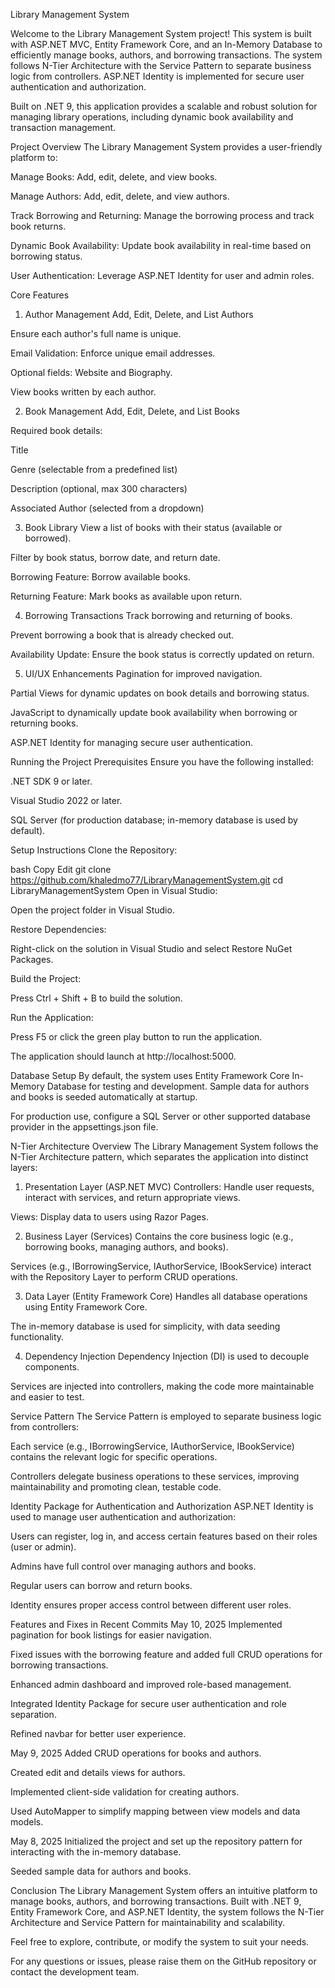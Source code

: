 Library Management System

Welcome to the Library Management System project! This system is built with ASP.NET MVC, Entity Framework Core, and an In-Memory Database to efficiently manage books, authors, and borrowing transactions. The system follows N-Tier Architecture with the Service Pattern to separate business logic from controllers. ASP.NET Identity is implemented for secure user authentication and authorization.

Built on .NET 9, this application provides a scalable and robust solution for managing library operations, including dynamic book availability and transaction management.

Project Overview
The Library Management System provides a user-friendly platform to:

Manage Books: Add, edit, delete, and view books.

Manage Authors: Add, edit, delete, and view authors.

Track Borrowing and Returning: Manage the borrowing process and track book returns.

Dynamic Book Availability: Update book availability in real-time based on borrowing status.

User Authentication: Leverage ASP.NET Identity for user and admin roles.

Core Features
1. Author Management
Add, Edit, Delete, and List Authors

Ensure each author's full name is unique.

Email Validation: Enforce unique email addresses.

Optional fields: Website and Biography.

View books written by each author.

2. Book Management
Add, Edit, Delete, and List Books

Required book details:

Title

Genre (selectable from a predefined list)

Description (optional, max 300 characters)

Associated Author (selected from a dropdown)

3. Book Library
View a list of books with their status (available or borrowed).

Filter by book status, borrow date, and return date.

Borrowing Feature: Borrow available books.

Returning Feature: Mark books as available upon return.

4. Borrowing Transactions
Track borrowing and returning of books.

Prevent borrowing a book that is already checked out.

Availability Update: Ensure the book status is correctly updated on return.

5. UI/UX Enhancements
Pagination for improved navigation.

Partial Views for dynamic updates on book details and borrowing status.

JavaScript to dynamically update book availability when borrowing or returning books.

ASP.NET Identity for managing secure user authentication.

Running the Project
Prerequisites
Ensure you have the following installed:

.NET SDK 9 or later.

Visual Studio 2022 or later.

SQL Server (for production database; in-memory database is used by default).

Setup Instructions
Clone the Repository:

bash
Copy
Edit
git clone https://github.com/khaledmo77/LibraryManagementSystem.git
cd LibraryManagementSystem
Open in Visual Studio:

Open the project folder in Visual Studio.

Restore Dependencies:

Right-click on the solution in Visual Studio and select Restore NuGet Packages.

Build the Project:

Press Ctrl + Shift + B to build the solution.

Run the Application:

Press F5 or click the green play button to run the application.

The application should launch at http://localhost:5000.

Database Setup
By default, the system uses Entity Framework Core In-Memory Database for testing and development. Sample data for authors and books is seeded automatically at startup.

For production use, configure a SQL Server or other supported database provider in the appsettings.json file.

N-Tier Architecture Overview
The Library Management System follows the N-Tier Architecture pattern, which separates the application into distinct layers:

1. Presentation Layer (ASP.NET MVC)
Controllers: Handle user requests, interact with services, and return appropriate views.

Views: Display data to users using Razor Pages.

2. Business Layer (Services)
Contains the core business logic (e.g., borrowing books, managing authors, and books).

Services (e.g., IBorrowingService, IAuthorService, IBookService) interact with the Repository Layer to perform CRUD operations.

3. Data Layer (Entity Framework Core)
Handles all database operations using Entity Framework Core.

The in-memory database is used for simplicity, with data seeding functionality.

4. Dependency Injection
Dependency Injection (DI) is used to decouple components.

Services are injected into controllers, making the code more maintainable and easier to test.

Service Pattern
The Service Pattern is employed to separate business logic from controllers:

Each service (e.g., IBorrowingService, IAuthorService, IBookService) contains the relevant logic for specific operations.

Controllers delegate business operations to these services, improving maintainability and promoting clean, testable code.

Identity Package for Authentication and Authorization
ASP.NET Identity is used to manage user authentication and authorization:

Users can register, log in, and access certain features based on their roles (user or admin).

Admins have full control over managing authors and books.

Regular users can borrow and return books.

Identity ensures proper access control between different user roles.

Features and Fixes in Recent Commits
May 10, 2025
Implemented pagination for book listings for easier navigation.

Fixed issues with the borrowing feature and added full CRUD operations for borrowing transactions.

Enhanced admin dashboard and improved role-based management.

Integrated Identity Package for secure user authentication and role separation.

Refined navbar for better user experience.

May 9, 2025
Added CRUD operations for books and authors.

Created edit and details views for authors.

Implemented client-side validation for creating authors.

Used AutoMapper to simplify mapping between view models and data models.

May 8, 2025
Initialized the project and set up the repository pattern for interacting with the in-memory database.

Seeded sample data for authors and books.

Conclusion
The Library Management System offers an intuitive platform to manage books, authors, and borrowing transactions. Built with .NET 9, Entity Framework Core, and ASP.NET Identity, the system follows the N-Tier Architecture and Service Pattern for maintainability and scalability.

Feel free to explore, contribute, or modify the system to suit your needs.

For any questions or issues, please raise them on the GitHub repository or contact the development team.